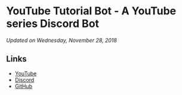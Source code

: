 # YouTube Tutorial Bot - A YouTube series Discord Bot

*Updated on Wednesday, November 28, 2018*

## Links
* [YouTube](https://www.youtube.com/c/AlphaDevelopmentYT)
* [Discord](https://discordapp.com/invite/XrRhXNT/)
* [GitHub](https://github.com/boltxyz/tutorials)
